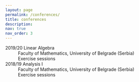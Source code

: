 ```yaml
---
layout: page
permalink: /conferences/
title: conferences
description:
nav: true
nav_order: 3
---
```


<dl>
  <dt>2019/20 Linear Algebra</dt>
  <dd>Faculty of Mathematics, University of Belgrade (Serbia)</dd>
  <dd>Exercise sessions</dd>
  <dt>2018/19 Analysis I</dt>
  <dd>Faculty of Mathematics, University of Belgrade (Serbia)</dd>
  <dd>Exercise sessions</dd>
</dl>
